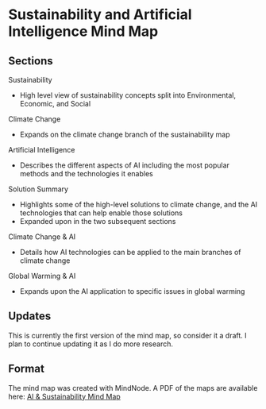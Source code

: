 Sustainability and Artificial Intelligence Mind Map
=================

## Sections

Sustainability
- High level view of sustainability concepts split into Environmental, Economic, and Social

Climate Change
- Expands on the climate change branch of the sustainability map

Artificial Intelligence
- Describes the different aspects of AI including the most popular methods and the technologies it enables

Solution Summary
- Highlights some of the high-level solutions to climate change, and the AI technologies that can help enable those solutions
- Expanded upon in the two subsequent sections

Climate Change & AI
- Details how AI technologies can be applied to the main branches of climate change

Global Warming & AI
- Expands upon the AI application to specific issues in global warming

## Updates
This is currently the first version of the mind map, so consider it a draft. I plan to continue updating it as I do more research.

## Format
The mind map was created with MindNode. A PDF of the maps are available here: [AI & Sustainability Mind Map](./resources/AI-Sustainability-MindMap.pdf)